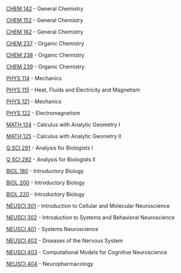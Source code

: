 [CHEM 142](<https://myplan.uw.edu/course/#/courses/CHEM 142>) - General Chemistry

[CHEM 152](<https://myplan.uw.edu/course/#/courses/CHEM 152>) - General Chemistry

[CHEM 162](<https://myplan.uw.edu/course/#/courses/CHEM 162>) - General Chemistry

[CHEM 237](<https://myplan.uw.edu/course/#/courses/CHEM 237>) - Organic Chemistry

[CHEM 238](<https://myplan.uw.edu/course/#/courses/CHEM 238>) - Organic Chemistry

[CHEM 239](<https://myplan.uw.edu/course/#/courses/CHEM 239>) - Organic Chemistry

[PHYS 114](<https://myplan.uw.edu/course/#/courses/PHYS 114>) - Mechanics

[PHYS 115](<https://myplan.uw.edu/course/#/courses/PHYS 115>) - Heat, Fluids and Electricity and Magnetism

[PHYS 121](<https://myplan.uw.edu/course/#/courses/PHYS 121>) - Mechanics

[PHYS 122](<https://myplan.uw.edu/course/#/courses/PHYS 122>) - Electromagnetism

[MATH 124](<https://myplan.uw.edu/course/#/courses/MATH 124>) - Calculus with Analytic Geometry I

[MATH 125](<https://myplan.uw.edu/course/#/courses/MATH 125>) - Calculus with Analytic Geometry II

[Q SCI 291](<https://myplan.uw.edu/course/#/courses/Q SCI 291>) - Analysis for Biologists I

[Q SCI 292](<https://myplan.uw.edu/course/#/courses/Q SCI 292>) - Analysis for Biologists II

[BIOL 180](<https://myplan.uw.edu/course/#/courses/BIOL 180>) - Introductory Biology

[BIOL 200](<https://myplan.uw.edu/course/#/courses/BIOL 200>) - Introductory Biology

[BIOL 220](<https://myplan.uw.edu/course/#/courses/BIOL 220>) - Introductory Biology

[NEUSCI 301](<https://myplan.uw.edu/course/#/courses/NEUSCI 301>) - Introduction to Cellular and Molecular Neuroscience

[NEUSCI 302](<https://myplan.uw.edu/course/#/courses/NEUSCI 302>) - Introduction to Systems and Behavioral Neuroscience

[NEUSCI 401](<https://myplan.uw.edu/course/#/courses/NEUSCI 401>) - Systems Neuroscience

[NEUSCI 402](<https://myplan.uw.edu/course/#/courses/NEUSCI 402>) - Diseases of the Nervous System

[NEUSCI 403](<https://myplan.uw.edu/course/#/courses/NEUSCI 403>) - Computational Models for Cognitive Neuroscience

[NEUSCI 404](<https://myplan.uw.edu/course/#/courses/NEUSCI 404>) - Neuropharmacology

